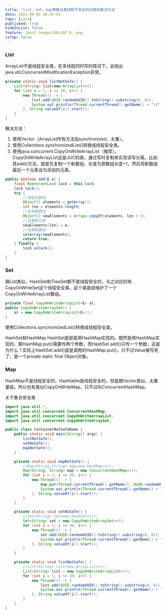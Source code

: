 ```yaml
---
title: 'list、set、map等集合类线程不安全的问题及解决方法'
date: 2021-09-03 16:34:53
tags: [java]
published: true
hideInList: false
feature: /post-images/GALzQf_b-.png
isTop: false
---
```


### List

ArrayList不是线程安全类，在多线程同时写的情况下，会抛出java.util.ConcurrentModificationException异常。

```java
private static void listNotSafe() {
    List<String> list=new ArrayList<>();
    for (int i = 1; i <= 30; i++) {
        new Thread(() -> {
            list.add(UUID.randomUUID().toString().substring(0, 8));
            System.out.println(Thread.currentThread().getName() + "\t" + list);
        }, String.valueOf(i)).start();
    }
}
```

解决方法：

1. 使用Vector（ArrayList所有方法加synchronized，太重）。
2. 使用Collections.synchronizedList()转换成线程安全类。
3. 使用java.concurrent.CopyOnWriteArrayList（推荐）。
   CopyOnWriteArrayList这是JUC的类，通过写时复制来实现读写分离。比如其add()方法，就是先复制一个新数组，长度为原数组长度+1，然后将新数组最后一个元素设为添加的元素。

```java
public boolean add(E e) {
    final ReentrantLock lock = this.lock;
    lock.lock();
    try {
        //得到旧数组
        Object[] elements = getArray();
        int len = elements.length;
        //复制新数组
        Object[] newElements = Arrays.copyOf(elements, len + 1);
        //设置新元素
        newElements[len] = e;
        //设置新数组
        setArray(newElements);
        return true;
    } finally {
        lock.unlock();
    }
}
```


### Set
跟List类似，HashSet和TreeSet都不是线程安全的，与之对应的有CopyOnWriteSet这个线程安全类。这个类底层维护了一个CopyOnWriteArrayList数组。

```java
private final CopyOnWriteArrayList<E> al;
public CopyOnWriteArraySet() {
    al = new CopyOnWriteArrayList<E>();
}
```

使用Collections.synchronizedList()转换成线程安全类。

HashSet和HashMap
HashSet底层是用HashMap实现的。既然是用HashMap实现的，那HashMap.put()需要传两个参数，而HashSet.add()只传一个参数，这是为什么？实际上HashSet.add()就是调用的HashMap.put()，只不过Value被写死了，是一个private static final Object对象。

### Map
HashMap不是线程安全的，Hashtable是线程安全的，但是跟Vector类似，太重量级。所以也有类似CopyOnWriteMap，只不过叫ConcurrentHashMap。

关于集合安全类

```java
import java.util.*;
import java.util.concurrent.ConcurrentHashMap;
import java.util.concurrent.CopyOnWriteArrayList;
import java.util.concurrent.CopyOnWriteArraySet;

public class ContainerNotSafeDemo {
    public static void main(String[] args) {
        listNotSafe();
        setNoSafe();
        mapNotSafe();
    }

    private static void mapNotSafe() {
        //Map<String,String> map=new HashMap<>();
        Map<String, String> map = new ConcurrentHashMap<>();
        for (int i = 1; i <= 30; i++) {
            new Thread(() -> {
                map.put(Thread.currentThread().getName(), UUID.randomUUID().toString().substring(0, 8));
                System.out.println(Thread.currentThread().getName() + "\t" + map);
            }, String.valueOf(i)).start();
        }
    }

    private static void setNoSafe() {
        //Set<String> set=new HashSet<>();
        Set<String> set = new CopyOnWriteArraySet<>();
        for (int i = 1; i <= 30; i++) {
            new Thread(() -> {
                set.add(UUID.randomUUID().toString().substring(0, 8));
                System.out.println(Thread.currentThread().getName() + "\t" + set);
            }, String.valueOf(i)).start();
        }
    }

    private static void listNotSafe() {
        //List<String> list=new ArrayList<>();
        List<String> list = new CopyOnWriteArrayList<>();
        for (int i = 1; i <= 30; i++) {
            new Thread(() -> {
                list.add(UUID.randomUUID().toString().substring(0, 8));
                System.out.println(Thread.currentThread().getName() + "\t" + list);
            }, String.valueOf(i)).start();
        }
    }
}
```


